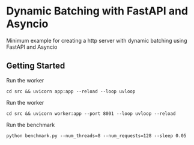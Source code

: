 # Dynamic Batching with FastAPI and Asyncio

Minimum example for creating a http server with dynamic batching using FastAPI and Asyncio

## Getting Started

Run the worker

```
cd src && uvicorn app:app --reload --loop uvloop
```

Run the worker

```
cd src && uvicorn worker:app --port 8001 --loop uvloop --reload 
```

Run the benchmark

```
python benchmark.py --num_threads=8 --num_requests=128 --sleep 0.05
```